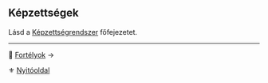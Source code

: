 ## Képzettségek

Lásd a [Képzettségrendszer](030_00_kepzettsegrendszer.md) főfejezetet.


---

🔗 [Fortélyok](016_03_fortelyok_99.md) →

⚜️ [Nyitóoldal](start.md#1-karakteralkot%C3%A1s)
